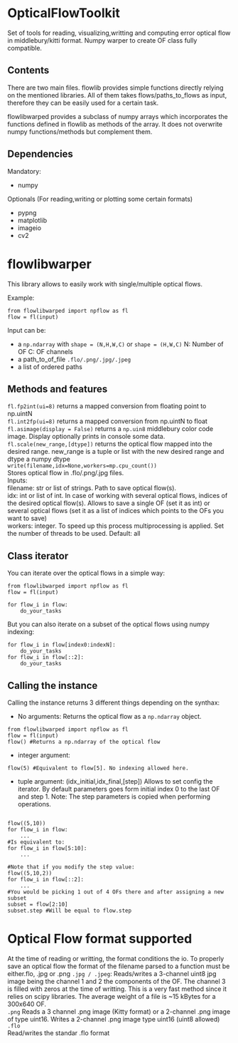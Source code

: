 # OpticalFlowToolkit
Set of tools for reading, visualizing,writting and computing error  optical flow in middlebury/kitti format.
Numpy warper to create OF class fully compatible. 
## Contents  
There are two main files. flowlib provides simple functions directly relying on the mentioned libraries. All of them takes flows/paths_to_flows as input, therefore they can be easily used for a certain task.  

flowlibwarped provides a subclass of numpy arrays which incorporates the functions defined in flowlib as methods of the array. It does not overwrite numpy functions/methods but complement them.

## Dependencies  
Mandatory:  
- numpy  

Optionals (For reading,writing or plotting some certain formats)  
 - pypng  
 - matplotlib  
 - imageio  
 - cv2  

# flowlibwarper  
This library allows to easily work with single/multiple optical flows.  

Example:  
```
from flowlibwarped import npflow as fl
flow = fl(input)
```
Input can be:
- a ```np.ndarray``` with ```shape = (N,H,W,C)``` or ```shape = (H,W,C)``` 
     N: Number of OF 
    C: OF channels  
- a path_to_of_file ```.flo/.png/.jpg/.jpeg```
- a list of ordered paths 
## Methods  and features  
```fl.fp2int(ui=8)``` returns a mapped conversion from floating point to np.uintN  
```fl.int2fp(ui=8)``` returns a mapped conversion from np.uintN to float  
```fl.asimage(display = False)```  returns a ```np.uin8``` middlebury color code image. Display optionally prints in console some data.  
```fl.scale(new_range,[dtype])``` returns the optical flow mapped into the desired range. new_range is a tuple or list with the new desired range and dtype a numpy dtype  
```write(filename,idx=None,workers=mp.cpu_count())```  
Stores optical flow in .flo/.png/.jpg files.  
    Inputs:  
    filename: str or list of strings. Path to save optical flow(s).  
    idx: int or list of int. In case of working with several optical flows, indices of the desired optical flow(s). Allows to save a single OF (set it as int) or several optical flows (set it as a list of indices which points to the OFs you want to save)  
    workers: integer. To speed up this process multiprocessing is applied. Set the number of threads to be used. Default: all

## Class iterator  
You can iterate over the optical flows in a simple way: 
```
from flowlibwarped import npflow as fl
flow = fl(input)

for flow_i in flow:
    do_your_tasks
```
But you can also iterate on a subset of the optical flows using numpy indexing:
```
for flow_i in flow[index0:indexN]:
    do_your_tasks
for flow_i in flow[::2]:
    do_your_tasks
```
## Calling the instance  
Calling the instance returns 3 different things depending on the synthax:
- No arguments: Returns the optical flow as a ```np.ndarray``` object.  
```
from flowlibwarped import npflow as fl
flow = fl(input)
flow() #Returns a np.ndarray of the optical flow
```
- integer argument:
```
flow(5) #Equivalent to flow[5]. No indexing allowed here.
```
- tuple argument: (idx_initial,idx_final,[step])
    Allows to set config the iterator. By default parameters goes form initial index 0 to the last OF and step 1.
    Note: The step parameters is copied when performing operations.
```

flow((5,10)) 
for flow_i in flow:
    ...
#Is equivalent to:
for flow_i in flow[5:10]:
    ...
    
#Note that if you modify the step value:
flow((5,10,2)) 
for flow_i in flow[::2]:
    ...
#You would be picking 1 out of 4 OFs there and after assigning a new subset
subset = flow[2:10]
subset.step #Will be equal to flow.step
```
# Optical Flow format supported  
At the time of reading or writting, the format conditions the io. To properly save an optical flow the format of the filename parsed to a function must be either.flo, .jpg or .png
```.jpg / .jpeg```:
Reads/writes a 3-channel uint8 jpg image being the channel 1 and 2 the components of the OF. The channel 3 is filled with zeros at the time of writting.
This is a very fast method since it relies on scipy libraries. The average weight of a file is ~15 kBytes for a 300x640 OF.  
```.png```
Reads a 3 channel .png image (Kitty format) or a 2-channel .png image of type uint16. Writes a 2-channel .png image type uint16 (uint8 allowed)  
```.flo```  
Read/writes the standar .flo format
